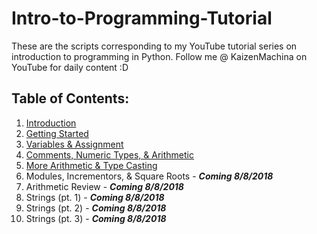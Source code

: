 # Intro-to-Programming-Tutorial
These are the scripts corresponding to my YouTube tutorial series on introduction to programming in Python.
Follow me @ KaizenMachina on YouTube for daily content :D

## Table of Contents:

1. [Introduction](https://www.youtube.com/watch?v=2b42Q-30dxA)
2. [Getting Started](https://www.youtube.com/watch?v=Yodu4tjDWQA)
3. [Variables & Assignment](https://www.youtube.com/watch?v=Vou_0U2jrzY)
4. [Comments, Numeric Types, & Arithmetic](https://www.youtube.com/watch?v=jxPW8sx5y3o)
5. [More Arithmetic & Type Casting](https://www.youtube.com/watch?v=KQiqCCbeqQQ)
6. Modules, Incrementors, & Square Roots - **_Coming 8/8/2018_**
7. Arithmetic Review - **_Coming 8/8/2018_**
8. Strings (pt. 1) - **_Coming 8/8/2018_**
9. Strings (pt. 2) - **_Coming 8/8/2018_**
10. Strings (pt. 3) - **_Coming 8/8/2018_**
